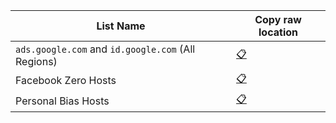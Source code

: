 | List Name | Copy raw location |
| ----- | ----- |
| `ads.google.com` and `id.google.com` (All Regions) | [:clipboard:](https://github.com/kowith337/PersonalFilterListCollection/raw/master/hosts/hosts_google_adservice_id.txt) |
| Facebook Zero Hosts | [:clipboard:](https://github.com/kowith337/PersonalFilterListCollection/raw/master/hosts/hosts_facebook0.txt) |
| Personal Bias Hosts | [:clipboard:](https://github.com/kowith337/PersonalFilterListCollection/raw/master/hosts/hosts_leftover.txt) |
